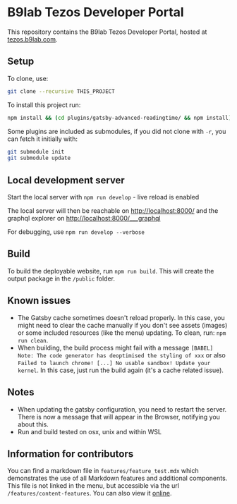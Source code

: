# B9lab Tezos Developer Portal

This repository contains the B9lab Tezos Developer Portal, hosted at [tezos.b9lab.com](https://tezos.b9lab.com).

## Setup

To clone, use:
```sh
git clone --recursive THIS_PROJECT
```
To install this project run:
```sh
npm install && (cd plugins/gatsby-advanced-readingtime/ && npm install)
```

Some plugins are included as submodules, if you did not clone with `-r`, you can fetch it initially with:

```sh
git submodule init
git submodule update
```


## Local development server

Start the local server with `npm run develop` - live reload is enabled

The local server will then be reachable on [http://localhost:8000/](http://localhost:8000/) and the graphql explorer on [http://localhost:8000/___graphql](http://localhost:8000/___graphql)

For debugging, use `npm run develop --verbose`


## Build

To build the deployable website, run `npm run build`. This will create the output package in the `/public` folder.


## Known issues

* The Gatsby cache sometimes doesn't reload properly. In this case, you might need to clear the cache manually if you don't see assets (images) or some included resources (like the menu) updating. To clean, run: `npm run clean`.
* When building, the build process might fail with a message `[BABEL] Note: The code generator has deoptimised the styling of xxx` or also `Failed to launch chrome! [...] No usable sandbox! Update your kernel`. In this case, just run the build again (it's a cache related issue).


## Notes

* When updating the gatsby configuration, you need to restart the server. There is now a message that will appear in the Browser, notifying you about this.
* Run and build tested on osx, unix and within WSL


## Information for contributors

You can find a markdown file in `features/feature_test.mdx` which demonstrates the use of all Markdown features and additional components. This file is not linked in the menu, but accessible via the url `/features/content-features`. You can also view it [online](https://tezos.b9lab.com/features/content-features).
